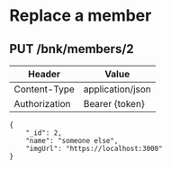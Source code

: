 # Replace a member

## PUT /bnk/members/2

| Header | Value |
| - | - |
| Content-Type | application/json |
| Authorization | Bearer {token} |

```
{
    "_id": 2,
    "name": "someone else",
    "imgUrl": "https://localhost:3000"
}
```
